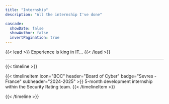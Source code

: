 ```yaml
---
title: "Internship"
description: "All the internship I've done"

cascade:
  showDate: false
  showAuthor: false
  invertPagination: true
---
```


{{< lead >}}
Experience is king in IT...
{{< /lead >}}

--- 

{{< timeline >}}

{{< timelineItem icon="BOC" header="Board of Cyber" badge="Sevres - France" subheader="2024-2025" >}}
5-month development internship within the Security Rating team.
{{< /timelineItem >}}

{{< /timeline >}}